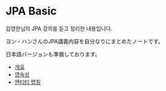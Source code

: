 # JPA Basic

김영한님의 JPA 강의를 듣고 정리한 내용입니다.

ヨン・ハンさんのJPA講義内容を自分なりにまとめたノートです。

日本語バージョンも準備しております。

- [개요](./JPA.md)
- [영속성](./Persistence.md)
- [엔티티 맵핑](./EntityMapping.md)

